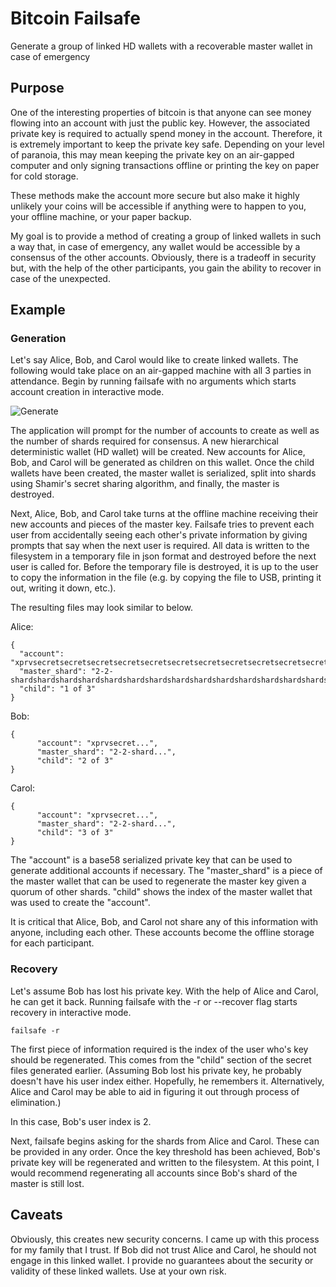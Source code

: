 # Bitcoin Failsafe
Generate a group of linked HD wallets with a recoverable master wallet in case of emergency

## Purpose
One of the interesting properties of bitcoin is that anyone can see money flowing into an account with just the public key. However, the associated private key is required to actually spend money in the account. Therefore, it is extremely important to keep the private key safe. Depending on your level of paranoia, this may mean keeping the private key on an air-gapped computer and only signing transactions offline or printing the key on paper for cold storage.

These methods make the account more secure but also make it highly unlikely your coins will be accessible if anything were to happen to you, your offline machine, or your paper backup.

My goal is to provide a method of creating a group of linked wallets in such a way that, in case of emergency, any wallet would be accessible by a consensus of the other accounts. Obviously, there is a tradeoff in security but, with the help of the other participants, you gain the ability to recover in case of the unexpected.

## Example
### Generation
Let's say Alice, Bob, and Carol would like to create linked wallets. The following would take place on an air-gapped machine with all 3 parties in attendance. Begin by running failsafe with no arguments which starts account creation in interactive mode.

![Generate](/../screenshots/screenshots/generate.gif?raw=true)

The application will prompt for the number of accounts to create as well as the number of shards required for consensus. A new hierarchical deterministic wallet (HD wallet) will be created. New accounts for Alice, Bob, and Carol will be generated as children on this wallet. Once the child wallets have been created, the master wallet is serialized, split into shards using Shamir's secret sharing algorithm, and finally, the master is destroyed.

Next, Alice, Bob, and Carol take turns at the offline machine receiving their new accounts and pieces of the master key. Failsafe tries to prevent each user from accidentally seeing each other's private information by giving prompts that say when the next user is required. All data is written to the filesystem in a temporary file in json format and destroyed before the next user is called for. Before the temporary file is destroyed, it is up to the user to copy the information in the file (e.g. by copying the file to USB, printing it out, writing it down, etc.).

The resulting files may look similar to below.

Alice:
```
{
  "account": "xprvsecretsecretsecretsecretsecretsecretsecretsecretsecretsecretsecret",
  "master_shard": "2-2-shardshardshardshardshardshardshardshardshardshardshardshardshardshardshardshardshardshardshardshardshardshardshardshardshard",
  "child": "1 of 3"
}
```

Bob:
```
{
	  "account": "xprvsecret...",
	  "master_shard": "2-2-shard...",
	  "child": "2 of 3"
}
```

Carol:
```
{
	  "account": "xprvsecret...",
	  "master_shard": "2-2-shard...",
	  "child": "3 of 3"
}
```

The "account" is a base58 serialized private key that can be used to generate additional accounts if necessary. The "master_shard" is a piece of the master wallet that can be used to regenerate the master key given a quorum of other shards. "child" shows the index of the master wallet that was used to create the "account".

It is critical that Alice, Bob, and Carol not share any of this information with anyone, including each other. These accounts become the offline storage for each participant.

### Recovery
Let's assume Bob has lost his private key. With the help of Alice and Carol, he can get it back. Running failsafe with the -r or --recover flag starts recovery in interactive mode.

```
failsafe -r
```

The first piece of information required is the index of the user who's key should be regenerated. This comes from the "child" section of the secret files generated earlier. (Assuming Bob lost his private key, he probably doesn't have his user index either. Hopefully, he remembers it. Alternatively, Alice and Carol may be able to aid in figuring it out through process of elimination.)

In this case, Bob's user index is 2.

Next, failsafe begins asking for the shards from Alice and Carol. These can be provided in any order. Once the key threshold has been achieved, Bob's private key will be regenerated and written to the filesystem. At this point, I would recommend regenerating all accounts since Bob's shard of the master is still lost.

## Caveats
Obviously, this creates new security concerns. I came up with this process for my family that I trust. If Bob did not trust Alice and Carol, he should not engage in this linked wallet. I provide no guarantees about the security or validity of these linked wallets. Use at your own risk.
